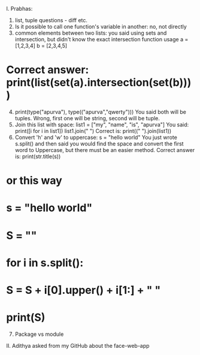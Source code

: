 I. Prabhas:
1. list, tuple questions  - diff etc.
2. Is it possible to call one function's variable in another: no, not directly
3. common elements between two lists: you said using sets and intersection, but didn't know the exact intersection function usage
a = [1,2,3,4]
b = [2,3,4,5]
# Correct answer: print(list(set(a).intersection(set(b))))
4. print(type("apurva"), type(("apurva","qwerty")))
You said both will be tuples. Wrong, first one will be string, second will be tuple.
5. Join this list with space: list1  = ["my", "name", "is", "apurva"]
You said:
print([i for i in list1])
list1.join(" ")
Correct is: print((" ").join(list1))
6. Convert 'h' and 'w' to uppercase: s = "hello world"
You just wrote s.split() and then said you would find the space and convert the first word to Uppercase, but there must be an easier method.
Correct answer is: print(str.title(s))
# or this way
# s = "hello world"
# S = ""
# for i in s.split():
#     S = S + i[0].upper() + i[1:] + " "
# print(S)
7. Package vs module

II. Adithya asked from my GitHub about the face-web-app